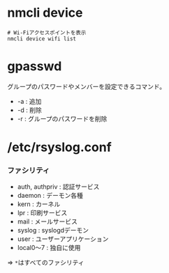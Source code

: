 # nmcli device

```
# Wi-Fiアクセスポイントを表示
nmcli device wifi list
```

# gpasswd

グループのパスワードやメンバーを設定できるコマンド。

- -a : 追加
- -d : 削除
- -r : グループのパスワードを削除

# /etc/rsyslog.conf

### ファシリティ

- auth, authpriv : 認証サービス
- daemon : デーモン各種
- kern : カーネル
- lpr : 印刷サービス
- mail : メールサービス
- syslog : syslogdデーモン
- user : ユーザーアプリケーション
- local0～7 : 独自に使用

=> `*`はすべてのファシリティ

